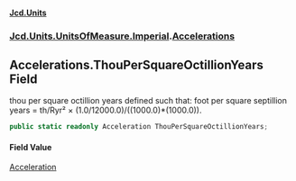 #### [Jcd.Units](index.md 'index')
### [Jcd.Units.UnitsOfMeasure.Imperial](Jcd.Units.UnitsOfMeasure.Imperial.md 'Jcd.Units.UnitsOfMeasure.Imperial').[Accelerations](Accelerations.md 'Jcd.Units.UnitsOfMeasure.Imperial.Accelerations')

## Accelerations.ThouPerSquareOctillionYears Field

thou per square octillion years defined such that: foot per square septillion years = th/Ryr² × (1.0/12000.0)/((1000.0)*(1000.0)).

```csharp
public static readonly Acceleration ThouPerSquareOctillionYears;
```

#### Field Value
[Acceleration](Acceleration.md 'Jcd.Units.UnitTypes.Acceleration')